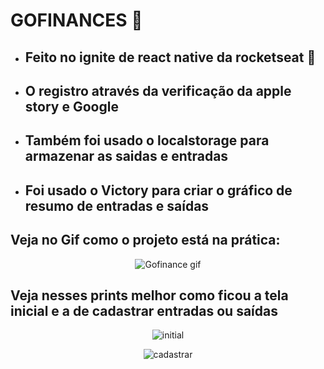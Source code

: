 # GOFINANCES 💸 

- ## Feito no ignite de react native da rocketseat 🚀

- ## O registro através da verificação da apple story e Google

- ## Também foi usado o localstorage para armazenar as saidas e entradas

- ## Foi usado o <strong>Victory</strong> para criar o gráfico de resumo de entradas e saídas

## Veja no Gif como o projeto está na prática:

<div align='center'>

![Gofinance gif](https://github.com/brunossales/ROCKETSEAT_Studies/blob/main/React_Native/GOFINANCIES/assets/readme/GOFINANCE.gif)

</div>

## Veja nesses prints melhor como ficou a tela inicial e a de cadastrar entradas ou saídas 

<div align='center'>

![initial](https://github.com/brunossales/ROCKETSEAT_Studies/blob/main/React_Native/GOFINANCIES/assets/readme/inical.jpeg)

![cadastrar](https://github.com/brunossales/ROCKETSEAT_Studies/blob/main/React_Native/GOFINANCIES/assets/readme/cadastrar.jpeg)

</div>